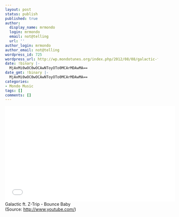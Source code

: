 ```yaml
---
layout: post
status: publish
published: true
author:
  display_name: mrmondo
  login: mrmondo
  email: not@telling
  url: ''
author_login: mrmondo
author_email: not@telling
wordpress_id: 725
wordpress_url: http://wp.mondotunes.org/index.php/2012/08/08/galactic-ft-z-trip-bounce-baby/
date: !binary |-
  MjAxMi0wOC0wOCAwNToyOTo0MCArMDAwMA==
date_gmt: !binary |-
  MjAxMi0wOC0wOCAwNToyOTo0MCArMDAwMA==
categories:
- Mondo Music
tags: []
comments: []
---
```

<iframe width="560" height="315" src="//www.youtube.com/embed/6RAJj3o1yuY" frameborder="0"> </iframe>
Galactic ft. Z-Trip - Bounce Baby
<div class="attribution">(<span>Source:</span> <a href="http://www.youtube.com/">http://www.youtube.com/</a>)</div>
